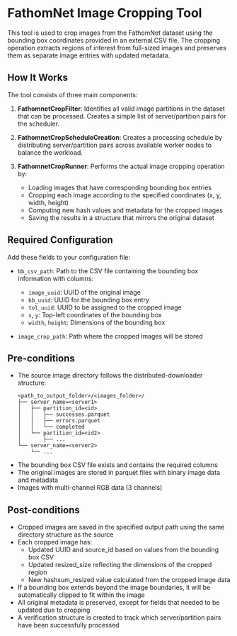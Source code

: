 # FathomNet Image Cropping Tool

This tool is used to crop images from the FathomNet dataset using the bounding box coordinates provided in an external
CSV file. The cropping operation extracts regions of interest from full-sized images and preserves them as separate
image entries with updated metadata.

## How It Works

The tool consists of three main components:

1. **FathomnetCropFilter**: Identifies all valid image partitions in the dataset that can be processed. Creates a simple
   list of server/partition pairs for the scheduler.

2. **FathomnetCropScheduleCreation**: Creates a processing schedule by distributing server/partition pairs across
   available worker nodes to balance the workload.

3. **FathomnetCropRunner**: Performs the actual image cropping operation by:
    - Loading images that have corresponding bounding box entries
    - Cropping each image according to the specified coordinates (x, y, width, height)
    - Computing new hash values and metadata for the cropped images
    - Saving the results in a structure that mirrors the original dataset

## Required Configuration

Add these fields to your configuration file:

- `bb_csv_path`: Path to the CSV file containing the bounding box information with columns:
    - `image_uuid`: UUID of the original image
    - `bb_uuid`: UUID for the bounding box entry
    - `tol_uuid`: UUID to be assigned to the cropped image
    - `x`, `y`: Top-left coordinates of the bounding box
    - `width`, `height`: Dimensions of the bounding box

- `image_crop_path`: Path where the cropped images will be stored

## Pre-conditions

- The source image directory follows the distributed-downloader structure:
  ```
  <path_to_output_folder>/<images_folder>/
  ├── server_name=<server1>
  │   ├── partition_id=<id>
  │   │   ├── successes.parquet
  │   │   ├── errors.parquet
  │   │   └── completed
  │   └── partition_id=<id2>
  │       ├── ...
  └── server_name=<server2>
      └── ...
  ```
- The bounding box CSV file exists and contains the required columns
- The original images are stored in parquet files with binary image data and metadata
- Images with multi-channel RGB data (3 channels)

## Post-conditions

- Cropped images are saved in the specified output path using the same directory structure as the source
- Each cropped image has:
    - Updated UUID and source_id based on values from the bounding box CSV
    - Updated resized_size reflecting the dimensions of the cropped region
    - New hashsum_resized value calculated from the cropped image data
- If a bounding box extends beyond the image boundaries, it will be automatically clipped to fit within the image
- All original metadata is preserved, except for fields that needed to be updated due to cropping
- A verification structure is created to track which server/partition pairs have been successfully processed
